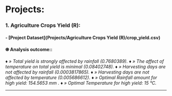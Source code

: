 # **Projects:**

### 1. Agriculture Crops Yield (R):
#### - [Project Dataset](Projects/Agriculture Crops Yield (R)/crop_yield.csv)

#### ֎ Analysis outcome::
♦ *» Total yield is strongly affected by rainfall (0.7680389).*
♦ *» The affect of temperature on total yield is minimal (0.08402748).*
♦ *» Harvesting days are not affected by rainfall (0.0003817865).*
♦ *» Harvesting days are not affected by temperature (0.005686612).*
♦ *» Optimal Rainfall amount for high yield: 154.5653 mm .*
♦ *» Optimal Temperature for high yield: 15 °C.*

---

